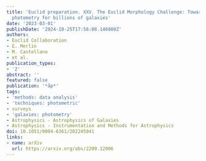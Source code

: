 ```yaml
---
title: 'Euclid preparation. XXV. The Euclid Morphology Challenge: Towards model-fitting
  photometry for billions of galaxies'
date: '2023-03-01'
publishDate: '2024-10-25T17:56:08.146808Z'
authors:
- Euclid Collaboration
- E. Merlin
- M. Castellano
- et al.
publication_types:
- '2'
abstract: ''
featured: false
publication: '*åp*'
tags:
- 'methods: data analysis'
- 'techniques: photometric'
- surveys
- 'galaxies: photometry'
- Astrophysics - Astrophysics of Galaxies
- Astrophysics - Instrumentation and Methods for Astrophysics
doi: 10.1051/0004-6361/202245041
links:
- name: arXiv
  url: https://arxiv.org/abs/2209.12906
---
```

